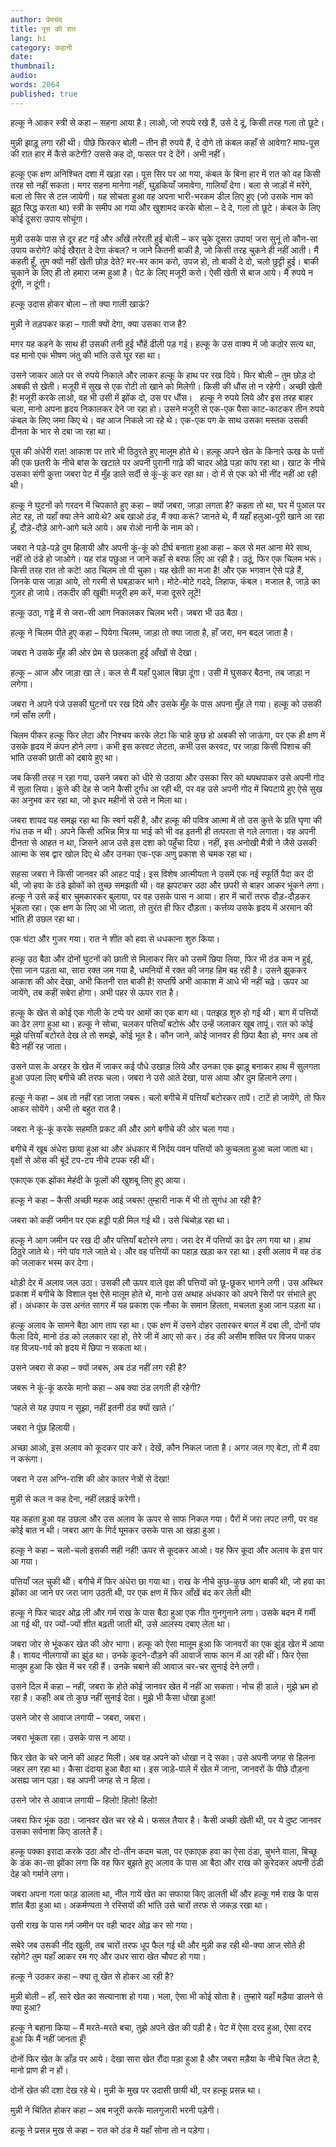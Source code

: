 ```yaml
---
author: प्रेमचंद
title: पूस की रात
lang: hi
category: कहानी
date: 
thumbnail: 
audio:
words: 2064
published: true
---
```


हल्कू ने आकर स्त्री से कहा – सहना आया है। लाओ, जो रुपये रखे हैं, उसे दे दूं, किसी तरह गला तो छूटे।

मुन्नी झाड़ू लगा रही थी। पीछे फिरकर बोली – तीन ही रुपये हैं, दे दोगे तो कंबल कहाँ से आवेगा? माघ-पूस की रात हार में कैसे कटेगी? उससे कह दो, फसल पर दे देंगें। अभी नहीं।

हल्कू एक क्षण अनिश्चित दशा में खड़ा रहा। पूस सिर पर आ गया, कंबल के बिना हार में रात को वह किसी तरह सो नहीं सकता। मगर सहना मानेगा नहीं, घुड़कियाँ जमावेगा, गालियाँ देगा। बला से जाड़ों में मरेंगे, बला तो सिर से टल जायेगी। यह सोचता हुआ वह अपना भारी-भरकम डील लिए हुए (जो उसके नाम को झूठ सिद्ध करता था) स्त्री के समीप आ गया और खुशामद करके बोला – दे दे, गला तो छूटे। कंबल के लिए कोई दूसरा उपाय सोचूंगा।

मुन्नी उसके पास से दूर हट गई और आँखें तरेरती हुई बोली – कर चुके दूसरा उपाय! जरा सुनूं तो कौन-सा उपाय करोगे? कोई खैरात दे देगा कंबल? न जाने कितनी बाकी है, जो किसी तरह चुकने ही नहीं आती। मैं कहती हूँ, तुम क्यों नहीं खेती छोड़ देते? मर-मर काम करो, उपज हो, तो बाकी दे दो, चलो छुट्टी हुई। बाकी चुकाने के लिए ही तो हमारा जन्म हुआ है। पेट के लिए मजूरी करो। ऐसी खेती से बाज आये। मैं रुपये न दूंगी, न दूंगी।

हल्कू उदास होकर बोला – तो क्या गाली खाऊं?

मुन्नी ने तड़पकर कहा – गाली क्यों देगा, क्या उसका राज है?

मगर यह कहने के साथ ही उसकी तनी हुई भौंहें ढीली पड़ गई। हल्कू के उस वाक्य में जो कठोर सत्य था, वह मानो एक भीषण जंतु की भांति उसे घूर रहा था।

उसने जाकर आले पर से रुपये निकाले और लाकर हल्कू के हाथ पर रख दिये। फिर बोली – तुम छोड़ दो अबकी से खेती। मजूरी में सुख से एक रोटी तो खाने को मिलेगी। किसी की धौंस तो न रहेगी। अच्छी खेती है! मजूरी करके लाओ, वह भी उसी में झोंक दो, उस पर धौंस।  
हल्कू ने रुपये लिये और इस तरह बाहर चला, मानो अपना हृदय निकालकर देने जा रहा हो। उसने मजूरी से एक-एक पैसा काट-काटकर तीन रुपये कंबल के लिए जमा किए थे। वह आज निकले जा रहे थे। एक-एक पग के साथ उसका मस्तक उसकी दीनता के भार से दबा जा रहा था।

पूस की अंधेरी रात! आकाश पर तारे भी ठिठुरते हुए मालूम होते थे। हल्कू अपने खेत के किनारे ऊख के पत्तों की एक छतरी के नीचे बांस के खटाले पर अपनी पुरानी गाढ़े की चादर ओढ़े पड़ा कांप रहा था। खाट के नीचे उसका संगी कुत्ता जबरा पेट में मुँह डाले सर्दी से कूं-कूं कर रहा था। दो में से एक को भी नींद नहीं आ रही थी।

हल्कू ने घुटनों को गरदन में चिपकाते हुए कहा – क्यों जबरा, जाड़ा लगता है? कहता तो था, घर में पुआल पर लेट रह, तो यहाँ क्या लेने आये थे? अब खाओ ठंड, मैं क्या करूं? जानते थे, मैं यहाँ हलुआ-पूरी खाने आ रहा हूँ, दौड़े-दौड़े आगे-आगे चले आये। अब रोओ नानी के नाम को।

जबरा ने पड़े-पड़े दुम हिलायी और अपनी कूं-कूं को दीर्घ बनाता हुआ कहा – कल से मत आना मेरे साथ, नहीं तो ठंडे हो जाओगे। यह रांड पछुआ न जाने कहाँ से बरफ लिए आ रही है। उठूं, फिर एक चिलम भरूं। किसी तरह रात तो कटे! आठ चिलम तो पी चुका। यह खेती का मजा है! और एक भगवान ऐसे पड़े हैं, जिनके पास जाड़ा आये, तो गरमी से घबड़ाकर भागे। मोटे-मोटे गददे, लिहाफ, कंबल। मजाल है, जाड़े का गुज़र हो जाये। तकदीर की खूबी! मजूरी हम करें, मजा दूसरे लूटें!

हल्कू उठा, गड्ढे में से जरा-सी आग निकालकर चिलम भरी। जबरा भी उठ बैठा।

हल्कू ने चिलम पीते हुए कहा – पियेगा चिलम, जाड़ा तो क्या जाता है, हाँ जरा, मन बदल जाता है।

जबरा ने उसके मुँह की ओर प्रेम से छलकता हुई आँखों से देखा।

हल्कू – आज और जाड़ा खा ले। कल से मैं यहाँ पुआल बिछा दूंगा। उसी में घुसकर बैठना, तब जाड़ा न लगेगा।

जबरा ने अपने पंजे उसकी घुटनों पर रख दिये और उसके मुँह के पास अपना मुँह ले गया। हल्कू को उसकी गर्म साँस लगी।

चिलम पीकर हल्कू फिर लेटा और निश्चय करके लेटा कि चाहे कुछ हो अबकी सो जाऊंगा, पर एक ही क्षण में उसके हृदय में कंपन होने लगा। कभी इस करवट लेटता, कभी उस करवट, पर जाड़ा किसी पिशाच की भांति उसकी छाती को दबाये हुए था।

जब किसी तरह न रहा गया, उसने जबरा को धीरे से उठाया और उसका सिर को थपथपाकर उसे अपनी गोद में सुला लिया। कुत्ते की देह से जाने कैसी दुर्गंध आ रही थी, पर वह उसे अपनी गोद में चिपटाये हुए ऐसे सुख का अनुभव कर रहा था, जो इधर महीनों से उसे न मिला था।

जबरा शायद यह समझ रहा था कि स्वर्ग यहीं है, और हल्कू की पवित्र आत्मा में तो उस कुत्ते के प्रति घृणा की गंध तक न थी। अपने किसी अभिन्न मित्र या भाई को भी वह इतनी ही तत्परता से गले लगाता। वह अपनी दीनता से आहत न था, जिसने आज उसे इस दशा को पहुँचा दिया। नहीं, इस अनोखी मैत्री ने जैसे उसकी आत्मा के सब द्वार खोल दिए थे और उनका एक-एक अणु प्रकाश से चमक रहा था।

सहसा जबरा ने किसी जानवर की आहट पाई। इस विशेष आत्मीयता ने उसमें एक नई स्फूर्ति पैदा कर दी थी, जो हवा के ठंडे झोकों को तुच्छ समझती थी। वह झपटकर उठा और छपरी से बाहर आकर भूंकने लगा। हल्कू ने उसे कई बार चुमकारकर बुलाया, पर वह उसके पास न आया। हार में चारों तरफ दौड़-दौड़कर भूंकता रहा। एक क्षण के लिए आ भी जाता, तो तुरंत ही फिर दौड़ता। कर्त्तव्य उसके हृदय में अरमान की भांति ही उछल रहा था।

एक घंटा और गुजर गया। रात ने शीत को हवा से धधकाना शुरु किया।

हल्कू उठ बैठा और दोनों घुटनों को छाती से मिलाकर सिर को उसमें छिपा लिया, फिर भी ठंड कम न हुई, ऐसा जान पड़ता था, सारा रक्त जम गया है, धमनियों में रक्त की जगह हिम बह रही है। उसने झुककर आकाश की ओर देखा, अभी कितनी रात बाकी है! सप्तर्षि अभी आकाश में आधे भी नहीं चढ़े। ऊपर आ जायेंगे, तब कहीं सबेरा होगा। अभी पहर से ऊपर रात है।

हल्कू के खेत से कोई एक गोली के टप्पे पर आमों का एक बाग था। पतझड़ शुरु हो गई थी। बाग में पत्तियों का ढेर लगा हुआ था। हल्कू ने सोचा, चलकर पत्तियाँ बटोरूं और उन्हें जलाकर खूब तापूं। रात को कोई मुझे पत्तियाँ बटोरते देख ले तो समझे, कोई भूत है। कौन जाने, कोई जानवर ही छिपा बैठा हो, मगर अब तो बैठे नहीं रह जाता।

उसने पास के अरहर के खेत में जाकर कई पौधे उखाड़ लिये और उनका एक झाड़ू बनाकर हाथ में सुलगता हुआ उपला लिए बगीचे की तरफ चला। जबरा ने उसे आते देखा, पास आया और दुम हिलाने लगा।

हल्कू ने कहा – अब तो नहीं रहा जाता जबरू। चलो बगीचे में पत्तियाँ बटोरकर तापें। टाटें हो जायेंगे, तो फिर आकर सोयेंगे। अभी तो बहुत रात है।

जबरा ने कूं-कूं करके सहमति प्रकट की और आगे बगीचे की ओर चला गया।

बगीचे में खूब अंधेरा छाया हुआ था और अंधकार में निर्दय पवन पत्तियों को कुचलता हुआ चला जाता था। वृक्षों से ओस की बूंदें टप-टप नीचे टपक रही थीं।

एकाएक एक झोंका मेहंदी के फूलों की खुशबू लिए हुए आया।

हल्कू ने कहा – कैसी अच्छी महक आई जबरू! तुम्हारी नाक में भी तो सुगंध आ रही है?

जबरा को कहीं जमीन पर एक हड्डी पड़ी मिल गई थी। उसे चिंचोड़ रहा था।

हल्कू ने आग जमीन पर रख दी और पत्तियाँ बटोरने लगा। जरा देर में पत्तियों का ढेर लग गया था। हाथ ठिठुरे जाते थे। नंगे पांव गले जाते थे। और वह पत्तियों का पहाड़ खड़ा कर रहा था। इसी अलाव में वह ठंड को जलाकर भस्म कर देगा।

थोड़ी देर में अलाव जल उठा। उसकी लौ ऊपर वाले वृक्ष की पत्तियों को छू-छूकर भागने लगी। उस अस्थिर प्रकाश में बगीचे के विशाल वृक्ष ऐसे मालूम होते थे, मानो उस अथाह अंधकार को अपने सिरों पर संभाले हुए हों। अंधकार के उस अनंत सागर में यह प्रकाश एक नौका के समान हिलता, मचलता हुआ जान पड़ता था।

हल्कू अलाव के सामने बैठा आग ताप रहा था। एक क्षण में उसने दोहर उतारकर बगल में दबा ली, दोनों पांव फैला दिये, मानो ठंड को ललकार रहा हो, तेरे जी में आए सो कर। ठंड की असीम शक्ति पर विजय पाकर वह विजय-गर्व को हृदय में छिपा न सकता था।

उसने जबरा से कहा – क्यों जबरू, अब ठंड नहीं लग रही है?

जबरू ने कूं-कूं करके मानो कहा – अब क्या ठंड लगती ही रहेगी?

‘पहले से यह उपाय न सूझा, नहीं इतनी ठंड क्यों खाते।’

जबरा ने पूंछ हिलायी।

अच्छा आओ, इस अलाव को कूदकर पार करें। देखें, कौन निकल जाता है। अगर जल गए बेटा, तो मैं दवा न करूंगा।

जबरा ने उस अग्नि-राशि की ओर कातर नेत्रों से देखा!

मुन्नी से कल न कह देना, नहीं लड़ाई करेगी।

यह कहता हुआ वह उछला और उस अलाव के ऊपर से साफ निकल गया। पैरों में जरा लपट लगी, पर वह कोई बात न थी। जबरा आग के गिर्द घूमकर उसके पास आ खड़ा हुआ।

हल्कू ने कहा – चलो-चलो इसकी सही नहीं! ऊपर से कूदकर आओ। वह फिर कूदा और अलाव के इस पार आ गया।

पत्तियाँ जल चुकी थीं। बगीचे में फिर अंधेरा छा गया था। राख के नीचे कुछ-कुछ आग बाकी थी, जो हवा का झोंका आ जाने पर जरा जाग उठती थी, पर एक क्षण में फिर आँखें बंद कर लेती थी!

हल्कू ने फिर चादर ओढ़ ली और गर्म राख के पास बैठा हुआ एक गीत गुनगुनाने लगा। उसके बदन में गर्मी आ गई थी, पर ज्यों-ज्यों शीत बढ़ती जाती थी, उसे आलस्य दबाए लेता था।

जबरा जोर से भूंककर खेत की ओर भागा। हल्कू को ऐसा मालूम हुआ कि जानवरों का एक झुंड खेत में आया है। शायद नीलगायों का झुंड था। उनके कूदने-दौड़ने की आवाजें साफ कान में आ रही थीं। फिर ऐसा मालूम हुआ कि खेत में चर रही हैं। उनके चबाने की आवाज चर-चर सुनाई देने लगी।

उसने दिल में कहा – नहीं, जबरा के होते कोई जानवर खेत में नहीं आ सकता। नोच ही डाले। मुझे भ्रम हो रहा है। कहाँ! अब तो कुछ नहीं सुनाई देता। मुझे भी कैसा धोखा हुआ!

उसने जोर से आवाज लगायी – जबरा, जबरा।

जबरा भूंकता रहा। उसके पास न आया।

फिर खेत के चरे जाने की आहट मिली। अब वह अपने को धोखा न दे सका। उसे अपनी जगह से हिलना जहर लग रहा था। कैसा दंदाया हुआ बैठा था। इस जाड़े-पाले में खेत में जाना, जानवरों के पीछे दौड़ना असह्य जान पड़ा। वह अपनी जगह से न हिला।

उसने जोर से आवाज लगायी – हिलो! हिलो! हिलो!

जबरा फिर भूंक उठा। जानवर खेत चर रहे थे। फसल तैयार है। कैसी अच्छी खेती थी, पर ये दुष्ट जानवर उसका सर्वनाश किए डालते हैं।

हल्कू पक्का इरादा करके उठा और दो-तीन कदम चला, पर एकाएक हवा का ऐसा ठंडा, चुभने वाला, बिच्छू के डंक का-सा झोंका लगा कि वह फिर बुझते हुए अलाव के पास आ बैठा और राख को कुरेदकर अपनी ठंडी देह को गर्माने लगा।

जबरा अपना गला फाड़ डालता था, नील गायें खेत का सफाया किए डालती थीं और हल्कू गर्म राख के पास शांत बैठा हुआ था। अकर्मण्यता ने रस्सियों की भांति उसे चारों तरफ से जकड़ रखा था।

उसी राख के पास गर्म जमीन पर वही चादर ओढ़ कर सो गया।

सबेरे जब उसकी नींद खुली, तब चारों तरफ धूप फैल गई थी और मुन्नी कह रही थी-क्या आज सोते ही रहोगे? तुम यहाँ आकर रम गए और उधर सारा खेत चौपट हो गया।

हल्कू ने उठकर कहा – क्या तू खेत से होकर आ रही है?

मुन्नी बोली – हाँ, सारे खेत का सत्यानाश हो गया। भला, ऐसा भी कोई सोता है। तुम्हारे यहाँ मड़ैया डालने से क्या हुआ?

हल्कू ने बहाना किया – मैं मरते-मरते बचा, तुझे अपने खेत की पड़ी है। पेट में ऐसा दरद हुआ, ऐसा दरद हुआ कि मैं नहीं जानता हूँ!

दोनों फिर खेत के डाँड़ पर आये। देखा सारा खेत रौंदा पड़ा हुआ है और जबरा मड़ैया के नीचे चित लेटा है, मानो प्राण ही न हों।

दोनों खेत की दशा देख रहे थे। मुन्नी के मुख पर उदासी छायी थी, पर हल्कू प्रसन्न था।

मुन्नी ने चिंतित होकर कहा – अब मजूरी करके मालगुजारी भरनी पड़ेगी।

हल्कू ने प्रसन्न मुख से कहा – रात को ठंड में यहाँ सोना तो न पड़ेगा।